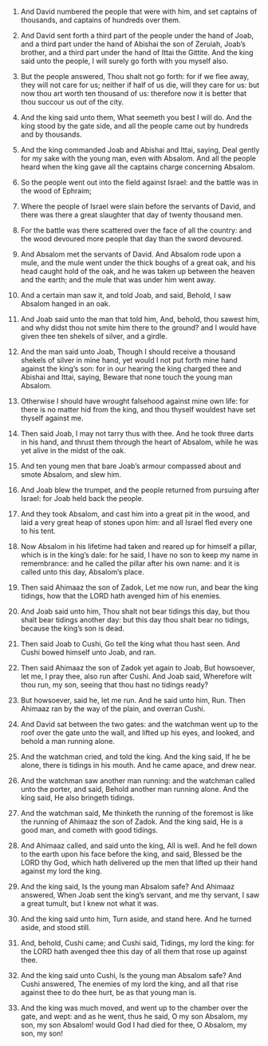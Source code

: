 1. And David numbered the people that were with him, and set
captains of thousands, and captains of hundreds over them.

2. And David sent forth a third part of the people under the hand of
Joab, and a third part under the hand of Abishai the son of Zeruiah,
Joab’s brother, and a third part under the hand of Ittai the Gittite.
And the king said unto the people, I will surely go forth with you
myself also.

3. But the people answered, Thou shalt not go forth: for if we flee
away, they will not care for us; neither if half of us die, will they
care for us: but now thou art worth ten thousand of us: therefore now
it is better that thou succour us out of the city.

4. And the king said unto them, What seemeth you best I will do. And
the king stood by the gate side, and all the people came out by
hundreds and by thousands.

5. And the king commanded Joab and Abishai and Ittai, saying, Deal
gently for my sake with the young man, even with Absalom. And all the
people heard when the king gave all the captains charge concerning
Absalom.

6. So the people went out into the field against Israel: and the
battle was in the wood of Ephraim;

7. Where the people of Israel
were slain before the servants of David, and there was there a great
slaughter that day of twenty thousand men.

8. For the battle was there scattered over the face of all the
country: and the wood devoured more people that day than the sword
devoured.

9. And Absalom met the servants of David. And Absalom rode upon a
mule, and the mule went under the thick boughs of a great oak, and his
head caught hold of the oak, and he was taken up between the heaven
and the earth; and the mule that was under him went away.

10. And a certain man saw it, and told Joab, and said, Behold, I saw
Absalom hanged in an oak.

11. And Joab said unto the man that told him, And, behold, thou
sawest him, and why didst thou not smite him there to the ground? and
I would have given thee ten shekels of silver, and a girdle.

12. And the man said unto Joab, Though I should receive a thousand
shekels of silver in mine hand, yet would I not put forth mine hand
against the king’s son: for in our hearing the king charged thee and
Abishai and Ittai, saying, Beware that none touch the young man
Absalom.

13. Otherwise I should have wrought falsehood against mine own life:
for there is no matter hid from the king, and thou thyself wouldest
have set thyself against me.

14. Then said Joab, I may not tarry thus with thee. And he took
three darts in his hand, and thrust them through the heart of Absalom,
while he was yet alive in the midst of the oak.

15. And ten young men that bare Joab’s armour compassed about and
smote Absalom, and slew him.

16. And Joab blew the trumpet, and the people returned from pursuing
after Israel: for Joab held back the people.

17. And they took Absalom, and cast him into a great pit in the
wood, and laid a very great heap of stones upon him: and all Israel
fled every one to his tent.

18. Now Absalom in his lifetime had taken and reared up for himself
a pillar, which is in the king’s dale: for he said, I have no son to
keep my name in remembrance: and he called the pillar after his own
name: and it is called unto this day, Absalom’s place.

19. Then said Ahimaaz the son of Zadok, Let me now run, and bear the
king tidings, how that the LORD hath avenged him of his enemies.

20. And Joab said unto him, Thou shalt not bear tidings this day,
but thou shalt bear tidings another day: but this day thou shalt bear
no tidings, because the king’s son is dead.

21. Then said Joab to Cushi, Go tell the king what thou hast seen.
And Cushi bowed himself unto Joab, and ran.

22. Then said Ahimaaz the son of Zadok yet again to Joab, But
howsoever, let me, I pray thee, also run after Cushi. And Joab said,
Wherefore wilt thou run, my son, seeing that thou hast no tidings
ready?

23. But howsoever, said he, let me run. And he said unto
him, Run. Then Ahimaaz ran by the way of the plain, and overran Cushi.

24. And David sat between the two gates: and the watchman went up to
the roof over the gate unto the wall, and lifted up his eyes, and
looked, and behold a man running alone.

25. And the watchman cried, and told the king. And the king said, If
he be alone, there is tidings in his mouth. And he came apace, and
drew near.

26. And the watchman saw another man running: and the watchman
called unto the porter, and said, Behold another man running alone.
And the king said, He also bringeth tidings.

27. And the watchman said, Me thinketh the running of the foremost
is like the running of Ahimaaz the son of Zadok. And the king said, He
is a good man, and cometh with good tidings.

28. And Ahimaaz called, and said unto the king, All is well. And he
fell down to the earth upon his face before the king, and said,
Blessed be the LORD thy God, which hath delivered up the men that
lifted up their hand against my lord the king.

29. And the king said, Is the young man Absalom safe? And Ahimaaz
answered, When Joab sent the king’s servant, and me thy servant, I saw
a great tumult, but I knew not what it was.

30. And the king said unto him, Turn aside, and stand here. And he
turned aside, and stood still.

31. And, behold, Cushi came; and Cushi said, Tidings, my lord the
king: for the LORD hath avenged thee this day of all them that rose up
against thee.

32. And the king said unto Cushi, Is the young man Absalom safe? And
Cushi answered, The enemies of my lord the king, and all that rise
against thee to do thee hurt, be as that young man is.

33. And the king was much moved, and went up to the chamber over the
gate, and wept: and as he went, thus he said, O my son Absalom, my
son, my son Absalom! would God I had died for thee, O Absalom, my son,
my son!